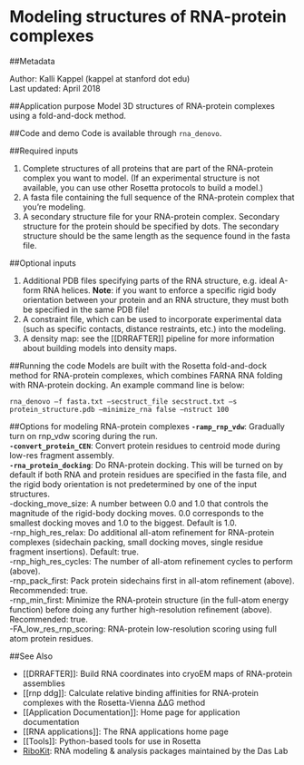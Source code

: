 # Modeling structures of RNA-protein complexes

##Metadata

Author: Kalli Kappel (kappel at stanford dot edu)  
Last updated: April 2018

##Application purpose
Model 3D structures of RNA-protein complexes using a fold-and-dock method.

##Code and demo
Code is available through `rna_denovo`. 


##Required inputs
1. Complete structures of all proteins that are part of the RNA-protein complex you want to model. (If an experimental structure is not available, you can use other Rosetta protocols to build a model.)
2. A fasta file containing the full sequence of the RNA-protein complex that you’re modeling.
3. A secondary structure file for your RNA-protein complex. Secondary structure for the protein should be specified by dots. The secondary structure should be the same length as the sequence found in the fasta file.

##Optional inputs
1. Additional PDB files specifying parts of the RNA structure, e.g. ideal A-form RNA helices. **Note**: if you want to enforce a specific rigid body orientation between your protein and an RNA structure, they must both be specified in the same PDB file!
2. A constraint file, which can be used to incorporate experimental data (such as specific contacts, distance restraints, etc.) into the modeling.
3. A density map: see the [[DRRAFTER]] pipeline for more information about building models into density maps.

##Running the code
Models are built with the Rosetta fold-and-dock method for RNA-protein complexes, which combines FARNA RNA folding with RNA-protein docking. An example command line is below:

```
rna_denovo –f fasta.txt –secstruct_file secstruct.txt –s protein_structure.pdb –minimize_rna false –nstruct 100 
```

##Options for modeling RNA-protein complexes
**`-ramp_rnp_vdw`**: Gradually turn on rnp_vdw scoring during the run.  
**`-convert_protein_CEN`**: Convert protein residues to centroid mode during low-res fragment assembly.  
**`-rna_protein_docking`**: Do RNA-protein docking. This will be turned on by default if both RNA and protein residues are specified in the fasta file, and the rigid body orientation is not predetermined by one of the input structures.  
-docking_move_size: A number between 0.0 and 1.0 that controls the magnitude of the rigid-body docking moves. 0.0 corresponds to the smallest docking moves and 1.0 to the biggest. Default is 1.0.  
-rnp_high_res_relax: Do additional all-atom refinement for RNA-protein complexes (sidechain packing, small docking moves, single residue fragment insertions). Default: true.  
-rnp_high_res_cycles: The number of all-atom refinement cycles to perform (above).   
-rnp_pack_first: Pack protein sidechains first in all-atom refinement (above). Recommended: true.  
-rnp_min_first: Minimize the RNA-protein structure (in the full-atom energy function) before doing any further high-resolution refinement (above). Recommended: true.  
-FA_low_res_rnp_scoring: RNA-protein low-resolution scoring using full atom protein residues.  


##See Also
* [[DRRAFTER]]: Build RNA coordinates into cryoEM maps of RNA-protein assemblies
* [[rnp ddg]]: Calculate relative binding affinities for RNA-protein complexes with the Rosetta-Vienna ΔΔG method
* [[Application Documentation]]: Home page for application documentation
* [[RNA applications]]: The RNA applications home page
* [[Tools]]: Python-based tools for use in Rosetta
* [RiboKit](http://ribokit.github.io/): RNA modeling & analysis packages maintained by the Das Lab